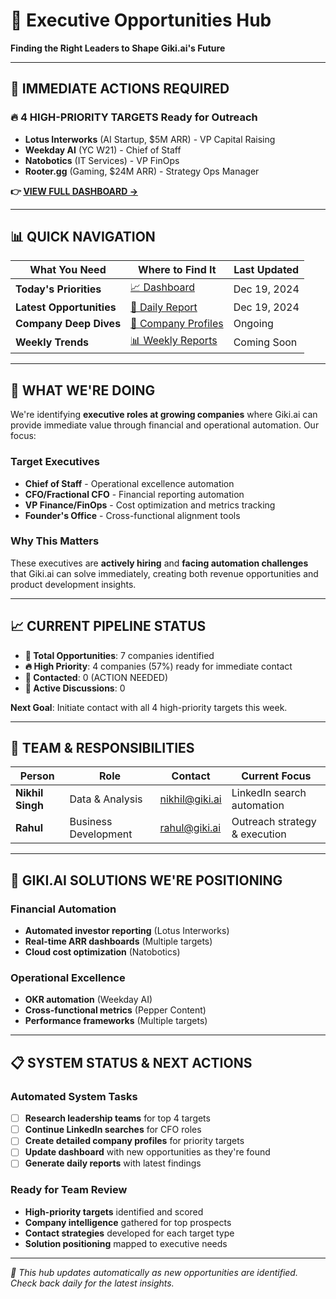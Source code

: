 # 🎯 Executive Opportunities Hub
**Finding the Right Leaders to Shape Giki.ai's Future**

---

## 🚨 **IMMEDIATE ACTIONS REQUIRED**

### 🔥 **4 HIGH-PRIORITY TARGETS** Ready for Outreach
- **Lotus Interworks** (AI Startup, $5M ARR) - VP Capital Raising
- **Weekday AI** (YC W21) - Chief of Staff
- **Natobotics** (IT Services) - VP FinOps
- **Rooter.gg** (Gaming, $24M ARR) - Strategy Ops Manager

**👉 [VIEW FULL DASHBOARD →](dashboard.md)**

---

## 📊 **QUICK NAVIGATION**

| What You Need | Where to Find It | Last Updated |
|---------------|------------------|--------------|
| **Today's Priorities** | [📈 Dashboard](dashboard.md) | Dec 19, 2024 |
| **Latest Opportunities** | [📅 Daily Report](reports/daily/2024-12-19.md) | Dec 19, 2024 |
| **Company Deep Dives** | [🏢 Company Profiles](companies/) | Ongoing |
| **Weekly Trends** | [📊 Weekly Reports](reports/weekly/) | Coming Soon |

---

## 🎯 **WHAT WE'RE DOING**

We're identifying **executive roles at growing companies** where Giki.ai can provide immediate value through financial and operational automation. Our focus:

### Target Executives
- **Chief of Staff** - Operational excellence automation
- **CFO/Fractional CFO** - Financial reporting automation
- **VP Finance/FinOps** - Cost optimization and metrics tracking
- **Founder's Office** - Cross-functional alignment tools

### Why This Matters
These executives are **actively hiring** and **facing automation challenges** that Giki.ai can solve immediately, creating both revenue opportunities and product development insights.

---

## 📈 **CURRENT PIPELINE STATUS**

- **🎯 Total Opportunities**: 7 companies identified
- **🔥 High Priority**: 4 companies (57%) ready for immediate contact
- **💼 Contacted**: 0 (ACTION NEEDED)
- **🤝 Active Discussions**: 0

**Next Goal**: Initiate contact with all 4 high-priority targets this week.

---

## 👥 **TEAM & RESPONSIBILITIES**

| Person | Role | Contact | Current Focus |
|--------|------|---------|---------------|
| **Nikhil Singh** | Data & Analysis | nikhil@giki.ai | LinkedIn search automation |
| **Rahul** | Business Development | rahul@giki.ai | Outreach strategy & execution |

---

## 🚀 **GIKI.AI SOLUTIONS WE'RE POSITIONING**

### Financial Automation
- **Automated investor reporting** (Lotus Interworks)
- **Real-time ARR dashboards** (Multiple targets)
- **Cloud cost optimization** (Natobotics)

### Operational Excellence
- **OKR automation** (Weekday AI)
- **Cross-functional metrics** (Pepper Content)
- **Performance frameworks** (Multiple targets)

---

## 📋 **SYSTEM STATUS & NEXT ACTIONS**

### Automated System Tasks
- [ ] **Research leadership teams** for top 4 targets
- [ ] **Continue LinkedIn searches** for CFO roles
- [ ] **Create detailed company profiles** for priority targets
- [ ] **Update dashboard** with new opportunities as they're found
- [ ] **Generate daily reports** with latest findings

### Ready for Team Review
- **High-priority targets** identified and scored
- **Company intelligence** gathered for top prospects
- **Contact strategies** developed for each target type
- **Solution positioning** mapped to executive needs

---

*🔄 This hub updates automatically as new opportunities are identified. Check back daily for the latest insights.*
